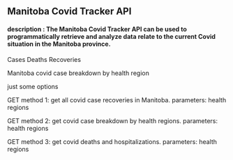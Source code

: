
## Manitoba Covid Tracker API

#### description : The Manitoba Covid Tracker API can be used to programmatically retrieve and analyze data relate to the current Covid situation in the Manitoba province.


Cases
Deaths
Recoveries

 
Manitoba covid case breakdown by health region

just some options

GET method 1: get all covid case recoveries in Manitoba. parameters: health regions

GET method 2: get covid case breakdown by health regions. parameters: health regions

GET method 3: get covid deaths and hospitalizations. parameters: health regions
